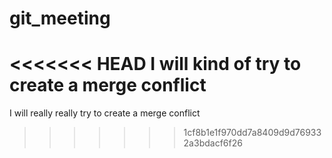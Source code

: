 # git_meeting
<<<<<<< HEAD
I will kind of try to create a merge conflict
=======
I will really really try to create a merge conflict
>>>>>>> 1cf8b1e1f970dd7a8409d9d769332a3bdacf6f26
